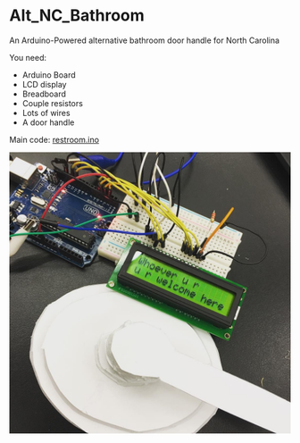 # Alt_NC_Bathroom
An Arduino-Powered alternative bathroom door handle for North Carolina

You need:
* Arduino Board
* LCD display
* Breadboard
* Couple resistors
* Lots of wires
* A door handle

Main code: [restroom.ino](restroom.ino)

![Arduino Door Handle](13402398_907399842739020_1422513187_n.jpg?raw=true "Arduino Bathroom")
